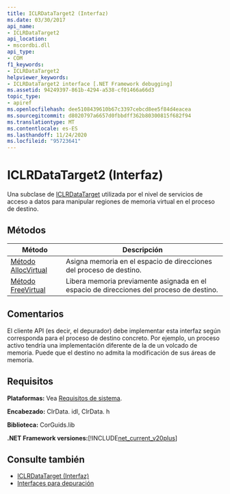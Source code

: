 ```yaml
---
title: ICLRDataTarget2 (Interfaz)
ms.date: 03/30/2017
api_name:
- ICLRDataTarget2
api_location:
- mscordbi.dll
api_type:
- COM
f1_keywords:
- ICLRDataTarget2
helpviewer_keywords:
- ICLRDataTarget2 interface [.NET Framework debugging]
ms.assetid: 94249397-861b-4294-a538-cf01466a66d3
topic_type:
- apiref
ms.openlocfilehash: dee5108439610b67c3397cebcd8ee5f84d4eacea
ms.sourcegitcommit: d8020797a6657d0fbbdff362b80300815f682f94
ms.translationtype: MT
ms.contentlocale: es-ES
ms.lasthandoff: 11/24/2020
ms.locfileid: "95723641"
---
```

# <a name="iclrdatatarget2-interface"></a>ICLRDataTarget2 (Interfaz)

Una subclase de [ICLRDataTarget](iclrdatatarget-interface.md) utilizada por el nivel de servicios de acceso a datos para manipular regiones de memoria virtual en el proceso de destino.  
  
## <a name="methods"></a>Métodos  
  
|Método|Descripción|  
|------------|-----------------|  
|[Método AllocVirtual](iclrdatatarget2-allocvirtual-method.md)|Asigna memoria en el espacio de direcciones del proceso de destino.|  
|[Método FreeVirtual](iclrdatatarget2-freevirtual-method.md)|Libera memoria previamente asignada en el espacio de direcciones del proceso de destino.|  
  
## <a name="remarks"></a>Comentarios  

 El cliente API (es decir, el depurador) debe implementar esta interfaz según corresponda para el proceso de destino concreto. Por ejemplo, un proceso activo tendría una implementación diferente de la de un volcado de memoria. Puede que el destino no admita la modificación de sus áreas de memoria.  
  
## <a name="requirements"></a>Requisitos  

 **Plataformas:** Vea [Requisitos de sistema](../../get-started/system-requirements.md).  
  
 **Encabezado:** ClrData. idl, ClrData. h  
  
 **Biblioteca:** CorGuids.lib  
  
 **.NET Framework versiones:**[!INCLUDE[net_current_v20plus](../../../../includes/net-current-v20plus-md.md)]  
  
## <a name="see-also"></a>Consulte también

- [ICLRDataTarget (Interfaz)](iclrdatatarget-interface.md)
- [Interfaces para depuración](debugging-interfaces.md)
